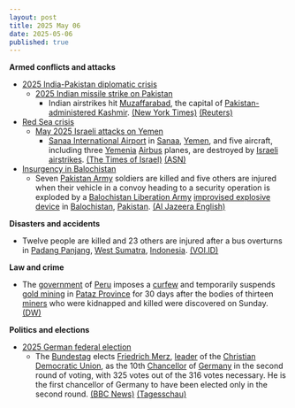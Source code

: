 ```yaml
---
layout: post
title: 2025 May 06
date: 2025-05-06
published: true
---
```



**Armed conflicts and attacks**

* [2025 India-Pakistan diplomatic crisis](https://en.wikipedia.org/wiki/2025_India-Pakistan_diplomatic_crisis "2025 India-Pakistan diplomatic crisis")
  + [2025 Indian missile strike on Pakistan](https://en.wikipedia.org/wiki/2025_Indian_missile_strike_on_Pakistan "2025 Indian missile strike on Pakistan")
    - Indian airstrikes hit [Muzaffarabad](https://en.wikipedia.org/wiki/Muzaffarabad "Muzaffarabad"), the capital of [Pakistan-administered Kashmir](https://en.wikipedia.org/wiki/Azad_Kashmir "Azad Kashmir"). [(New York Times)](https://www.nytimes.com/2025/05/06/world/asia/india-pakistan-attacks.html) [(Reuters)](https://www.reuters.com/world/india/india-launches-attack-9-sites-pakistan-pakistan-occupied-jammu-kashmir-2025-05-06/)
* [Red Sea crisis](https://en.wikipedia.org/wiki/Red_Sea_crisis "Red Sea crisis")
  + [May 2025 Israeli attacks on Yemen](https://en.wikipedia.org/wiki/May_2025_Israeli_attacks_on_Yemen "May 2025 Israeli attacks on Yemen")
    - [Sanaa International Airport](https://en.wikipedia.org/wiki/Sanaa_International_Airport "Sanaa International Airport") in [Sanaa](https://en.wikipedia.org/wiki/Sanaa "Sanaa"), [Yemen](https://en.wikipedia.org/wiki/Yemen "Yemen"), and five aircraft, including three [Yemenia](https://en.wikipedia.org/wiki/Yemenia "Yemenia") [Airbus](https://en.wikipedia.org/wiki/Airbus "Airbus") planes, are destroyed by [Israeli](https://en.wikipedia.org/wiki/Israel "Israel") [airstrikes](https://en.wikipedia.org/wiki/Airstrike "Airstrike"). [(The Times of Israel)](https://www.timesofisrael.com/liveblog_entry/sanaa-airport-official-says-facility-completely-destroyed-by-israeli-strikes/) [(ASN)](https://asn.flightsafety.org/asndb/year/2025)
* [Insurgency in Balochistan](https://en.wikipedia.org/wiki/Insurgency_in_Balochistan "Insurgency in Balochistan")
  + Seven [Pakistan Army](https://en.wikipedia.org/wiki/Pakistan_Army "Pakistan Army") soldiers are killed and five others are injured when their vehicle in a convoy heading to a security operation is exploded by a [Balochistan Liberation Army](https://en.wikipedia.org/wiki/Balochistan_Liberation_Army "Balochistan Liberation Army") [improvised explosive device](https://en.wikipedia.org/wiki/Improvised_explosive_device "Improvised explosive device") in [Balochistan](https://en.wikipedia.org/wiki/Balochistan%2C_Pakistan "Balochistan, Pakistan"), [Pakistan](https://en.wikipedia.org/wiki/Pakistan "Pakistan"). [(Al Jazeera English)](https://www.aljazeera.com/news/2025/5/6/pakistan-blames-india-after-seven-soldiers-killed-in-balochistan-blast)

**Disasters and accidents**

* Twelve people are killed and 23 others are injured after a bus overturns in [Padang Panjang](https://en.wikipedia.org/wiki/Padang_Panjang "Padang Panjang"), [West Sumatra](https://en.wikipedia.org/wiki/West_Sumatra "West Sumatra"), [Indonesia](https://en.wikipedia.org/wiki/Indonesia "Indonesia"). [(VOI.ID)](https://voi.id/en/news/480414)

**Law and crime**

* The [government](https://en.wikipedia.org/wiki/Government_of_Peru "Government of Peru") of [Peru](https://en.wikipedia.org/wiki/Peru "Peru") imposes a [curfew](https://en.wikipedia.org/wiki/Curfew "Curfew") and temporarily suspends [gold mining](https://en.wikipedia.org/wiki/Gold_mining "Gold mining") in [Pataz Province](https://en.wikipedia.org/wiki/Pataz_Province "Pataz Province") for 30 days after the bodies of thirteen [miners](https://en.wikipedia.org/wiki/Miner "Miner") who were kidnapped and killed were discovered on Sunday. [(DW)](https://www.dw.com/en/peru-suspends-gold-mining-in-north-after-massacre/a-72443414)

**Politics and elections**

* [2025 German federal election](https://en.wikipedia.org/wiki/2025_German_federal_election "2025 German federal election")
  + The [Bundestag](https://en.wikipedia.org/wiki/Bundestag "Bundestag") elects [Friedrich Merz](https://en.wikipedia.org/wiki/Friedrich_Merz "Friedrich Merz"), [leader](https://en.wikipedia.org/wiki/Leader_of_the_Christian_Democratic_Union "Leader of the Christian Democratic Union") of the [Christian Democratic Union](https://en.wikipedia.org/wiki/Christian_Democratic_Union_of_Germany "Christian Democratic Union of Germany"), as the 10th [Chancellor](https://en.wikipedia.org/wiki/Chancellor_of_Germany "Chancellor of Germany") of [Germany](https://en.wikipedia.org/wiki/Germany "Germany") in the second round of voting, with 325 votes out of the 316 votes necessary. He is the first chancellor of Germany to have been elected only in the second round. [(BBC News)](https://www.bbc.com/news/articles/cvgp22zlrgko) [(Tagesschau)](https://www.tagesschau.de/kommentar/kanzlerwahl-merz-union-spd-100.html)
